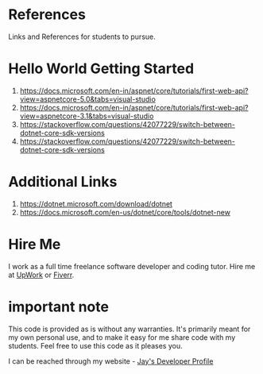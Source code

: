 # References

Links and References for students to pursue.

# Hello World Getting Started

1. https://docs.microsoft.com/en-in/aspnet/core/tutorials/first-web-api?view=aspnetcore-5.0&tabs=visual-studio
1. https://docs.microsoft.com/en-in/aspnet/core/tutorials/first-web-api?view=aspnetcore-3.1&tabs=visual-studio
1. https://stackoverflow.com/questions/42077229/switch-between-dotnet-core-sdk-versions
1. https://stackoverflow.com/questions/42077229/switch-between-dotnet-core-sdk-versions

# Additional Links

1. https://dotnet.microsoft.com/download/dotnet
1. https://docs.microsoft.com/en-us/dotnet/core/tools/dotnet-new

# Hire Me

I work as a full time freelance software developer and coding tutor. Hire me at [UpWork](https://www.upwork.com/fl/vijayasimhabr) or [Fiverr](https://www.fiverr.com/jay_codeguy). 

# important note 

This code is provided as is without any warranties. It's primarily meant for my own personal use, and to make it easy for me share code with my students. Feel free to use this code as it pleases you.

I can be reached through my website - [Jay's Developer Profile](https://jay-study-nildana.github.io/developerprofile)